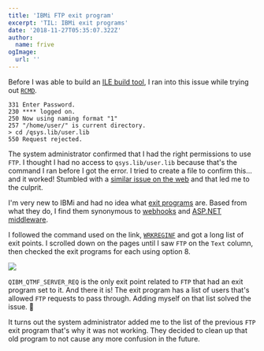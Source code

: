 ```yaml
---
title: 'IBMi FTP exit program'
excerpt: 'TIL: IBMi exit programs'
date: '2018-11-27T05:35:07.322Z'
author:
  name: frive
ogImage:
  url: ''
---
```


Before I was able to build an [ILE build tool](/posts/ile-build-tool), I ran into this issue while trying out [`RCMD`](https://www.ibm.com/docs/en/i/7.3?topic=ssw_ibm_i_73/rzaiq/rzaiqrcmd.htm).

```shell
331 Enter Password.
230 **** logged on.
250 Now using naming format "1"
257 "/home/user/" is current directory.
> cd /qsys.lib/user.lib
550 Request rejected.
```

The system administrator confirmed that I had the right permissions to use `FTP`. I thought I had no access to `qsys.lib/user.lib` because that's the command I ran before I got the error. I tried to create a file to confirm this... and it worked! Stumbled with a [similar issue on the web](https://www.mcpressonline.com/forum/forum/networking/general-ae/9253-ftp-error-550-request-rejected) and that led me to the culprit.

I'm very new to IBMi and had no idea what [exit programs](https://www.ibm.com/docs/en/i/7.4?topic=concepts-exit-programs) are. Based from what they do, I find them synonymous to [webhooks](https://en.wikipedia.org/wiki/Webhook) and [ASP.NET middleware](https://docs.microsoft.com/en-us/aspnet/core/fundamentals/middleware/?view=aspnetcore-5.0).

I followed the command used on the link, [`WRKREGINF`](https://www.ibm.com/docs/en/i/7.4?topic=ssw_ibm_i_74/cl/wrkreginf.htm) and got a long list of exit points. I scrolled down on the pages until I saw `FTP` on the `Text` column, then checked the exit programs for each using option 8. 

![](https://storage.googleapis.com/frive-f158f.appspot.com/assets/img/blog/ibmi-ftp-exit-program/wrkreginf.jpg)

`QIBM_QTMF_SERVER_REQ` is the only exit point related to `FTP` that had an exit program set to it. And there it is! The exit program has a list of users that's allowed `FTP` requests to pass through. Adding myself on that list solved the issue. 🎉

It turns out the system administrator added me to the list of the previous `FTP` exit program that's why it was not working. They decided to clean up that old program to not cause any more confusion in the future.

